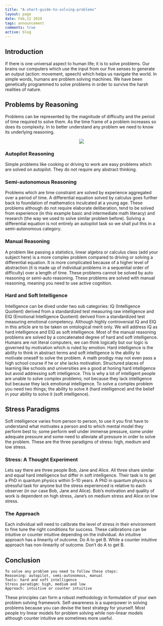 ```yaml
---
title: "A-short-guide-to-solving-problems"
layout: page
date: Feb,12 2019
tags: announcement
comments: true
active: blog
---
```


## Introduction
If there is one universal aspect to human life; it is to solve problems. Our brains our computers which use the input from our five senses to generate an output (action: movement, speech) which helps us navigate the world. In simple words, humans are problem solving machines. We have been genetically programmed to solve problems in order to survive the harsh realities of nature.

## Problems by Reasoning

Problems can be represented by the magnitude of difficulty and the period of time required to solve them. As the time frame of a problem increases so does its complexity. In to better understand any problem we need to know its underlying reasoning.

<p align="center">
  <img src="https://imgur.com/a/wTpMg0B.png" />
</p>

### Autopilot Reasoning

Simple problems like cooking or driving to work are easy problems which are solved on autopilot. They do not require any abstract thinking.

### Semi-autonomous Reasoning

Problems which are time constraint are solved by experience aggregated over a period of time. A differential equation solved by calculus goes further back to foundation of mathematics inculcated at a young age. These problems although do not require elaborate deliberation, tend to be solved from experience (in this example basic and intermediate math literacy) and research (the way we used to solve similar problem before). Solving a differential equation is not entirely an autopilot task so we shall put this in a semi-autonomous category.

### Manual Reasoning

A problem like passing a statistics, linear algebra or calculus class (add your subject here) is a more complex problem compared to driving or solving a differential equation. It is more complicated because of a higher level of abstraction (it is made up of individual problems in a sequential order of difficulty) over a length of time. These problems cannot be solved by auto reasoning or semi-auto reasoning. These problems are solved with manual reasoning, meaning you need to use active cognition.

### Hard and Soft Intelligence

Intelligence can be dived under two sub categories: IQ (Intelligence Quotient) derived from a standardized test measuring raw intelligence and EIQ (Emotional Intelligence Quotient) derived from a standardized test measuring emotional competency.
Although highly controversial IQ and EIQ in this article are to be taken on ontological merit only.
We will address IQ as hard intelligence and EIQ as soft intelligence.
Most of the manual reasoning problems are solved by a concatenated degree of hard and soft intelligence. Humans are not literal computers, we can think logically but our logic is governed by motivation which is ruled by emotion. Hard intelligence is the ability to think in abstract terms and soft intelligence is the ability to motivate oneself to solve the problem. A math prodigy may not even pass a high school course if he or she lacks motivation.
Structured places of learning like schools and universities are a good at honing hard intelligence but avoid addressing soft intelligence. This is why a lot of intelligent people are unable to solve complex problems; not because they lack intelligence but because they lack emotional intelligence. To solve a complex problem you need two things; the ability to solve it (hard intelligence) and the belief in your ability to solve it (soft intelligence).

## Stress Paradigms

Soft intelligence varies from person to person, to use it you first have to understand what motivates a person and to which mental model they perform best to; some perform well under immense pressure, some under adequate pressure and some need to alleviate all pressure in order to solve the problem. These are the three paradigms of stress: high, medium and low stress.

### Stress: A Thought Experiment

Lets say there are three people Bob, Jane and Alice. All three share similar and equal hard intelligence but differ in soft intelligence. Their task is to get a PhD in quantum physics within 5–10 years.
A PhD in quantum physics is stressful task for anyone but the stress experienced is relative to each observer (in our case Bob, Jane and Alice).
Bob’s motivation and quality of work is dependent on high stress, Jane’s on medium stress and Alice on low stress.

### The Approach

Each individual will need to calibrate the level of stress in their environment to fine tune the right conditions for success. These calibrations can be intuitive or counter intuitive depending on the individual.
An intuitive approach has a linearity of outcome. Do A to get B.
While a counter intuitive approach has non-linearity of outcome. Don’t do A to get B.

## Conclusion

```
To solve any problem you need to follow these steps:
Reasoning: autopilot, semi-autonomous, manual
Tools: hard and soft intelligence
Stress paradigm: high, medium and low
Approach: intuitive or counter intuitive

```
These principles can form a robust methodology in formulation of your own problem solving framework. Self-awareness is a superpower in solving problems because you can devise the best strategy for yourself. Most people try linear models for problem solving while non-linear models although counter intuitive are sometimes more useful.
